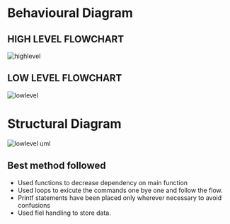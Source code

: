 
# Behavioural Diagram
## HIGH LEVEL FLOWCHART
![highlevel](https://user-images.githubusercontent.com/68550769/161942860-5e370437-51d9-4e72-909a-f198cc6ae2ef.jpg)

## LOW LEVEL FLOWCHART
![lowlevel](https://user-images.githubusercontent.com/68550769/161942888-fa56e6e3-7522-4848-b877-a52848b4ec43.jpg)

# Structural Diagram
![lowlevel uml](https://user-images.githubusercontent.com/68550769/161942879-d80ff6fe-a50a-4a56-a0e5-96e8de91d0d4.jpg)

## Best method followed
- Used functions to decrease dependency on main function
- Used loops to exicute the commands one bye one and follow the flow.
- Printf statements have been placed only wherever necessary to avoid confusions
- Used fiel handling to store data. 
